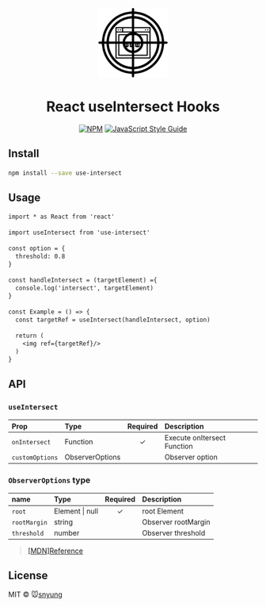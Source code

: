 <p align="center">
    <a href="https://seonhyungjo.github.io/use-intersect/"><img width="140" src="./static/use-intersect-logo.png" alt="React useIntersect Logo" /></a>

<h1 align="center">React useIntersect Hooks</h1>

<div align="center">

[![NPM](https://img.shields.io/npm/v/use-intersect.svg)](https://www.npmjs.com/package//use-intersect) [![JavaScript Style Guide](https://img.shields.io/badge/code_style-standard-brightgreen.svg)](https://standardjs.com)

</div>

## Install

```bash
npm install --save use-intersect
```

## Usage

```tsx
import * as React from 'react'

import useIntersect from 'use-intersect'

const option = {
  threshold: 0.8
}

const handleIntersect = (targetElement) ={
  console.log('intersect', targetElement)
}

const Example = () => {
  const targetRef = useIntersect(handleIntersect, option)

  return (
    <img ref={targetRef}/>
  )
}
```

## API

### `useIntersect`

| Prop | Type | Required | Description |
| :--- | :--- | :------: | :---------- |
| `onIntersect` | Function |    ✓     | Execute onItersect Function |
| `customOptions` | ObserverOptions | | Observer option |

### `ObserverOptions` type

| name | Type | Required | Description |
| :--- | :--- | :------: | :---------- |
| `root` | Element \| null |    ✓     | root Element |
| `rootMargin` | string | | Observer rootMargin |
| `threshold` | number | | Observer threshold |

> [[MDN]Reference](https://developer.mozilla.org/en-US/docs/Web/API/IntersectionObserver)


## License

MIT © :mouse:[snyung](https://github.com/seonhyungjo)

